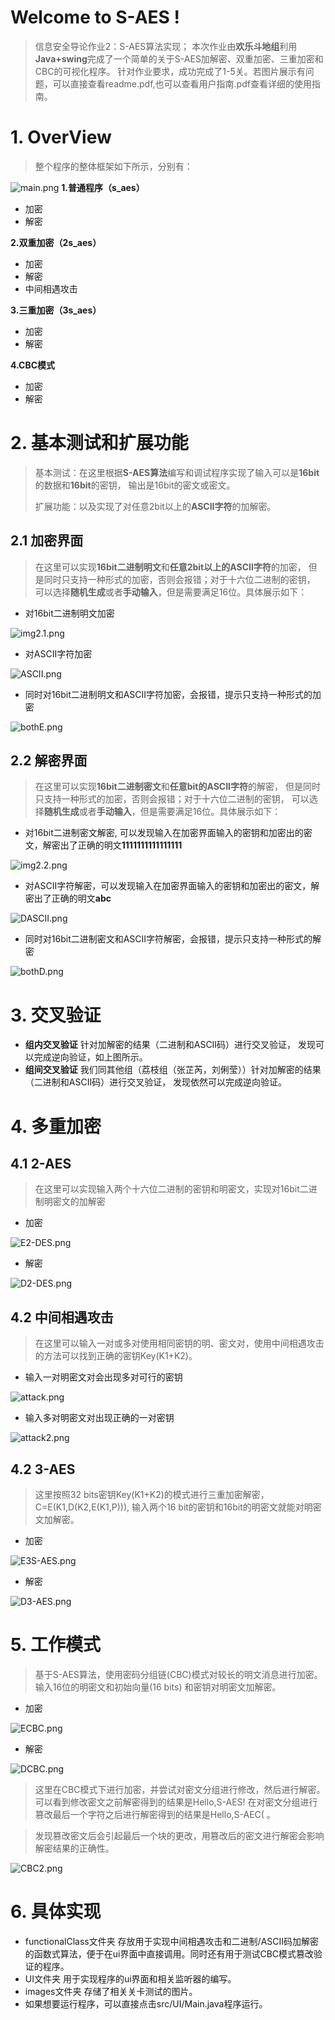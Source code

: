 # Welcome to S-AES !

>信息安全导论作业2：S-AES算法实现；
本次作业由**欢乐斗地组**利用**Java+swing**完成了一个简单的关于S-AES加解密、双重加密、三重加密和CBC的可视化程序。
针对作业要求，成功完成了1-5关。若图片展示有问题，可以直接查看readme.pdf,也可以查看用户指南.pdf查看详细的使用指南。


# 1. OverView
 
> 整个程序的整体框架如下所示，分别有：

 ![main.png](images%2Fmain.png)
**1.普通程序（s_aes）**
- 加密
- 解密

**2.双重加密（2s_aes）**
- 加密
- 解密
- 中间相遇攻击

**3.三重加密（3s_aes）**
- 加密
- 解密

**4.CBC模式**
- 加密
- 解密


# 2. 基本测试和扩展功能
>基本测试：在这里根据**S-AES算法**编写和调试程序实现了输入可以是**16bit**的数据和**16bit**的密钥，
输出是16bit的密文或密文。
> 
>扩展功能：以及实现了对任意2bit以上的**ASCII字符**的加解密。
## 2.1 加密界面
> 在这里可以实现**16bit二进制明文**和**任意2bit以上的ASCII字符**的加密，
但是同时只支持一种形式的加密，否则会报错；对于十六位二进制的密钥，
可以选择**随机生成**或者**手动输入**，但是需要满足16位。具体展示如下：

- 对16bit二进制明文加密

 ![img2.1.png](images%2Fimg2.1.png) 

- 对ASCII字符加密

![ASCII.png](images%2FASCII.png)

- 同时对16bit二进制明文和ASCII字符加密，会报错，提示只支持一种形式的加密

 ![bothE.png](images%2FbothE.png) 

## 2.2 解密界面
> 在这里可以实现**16bit二进制密文**和**任意bit的ASCII字符**的解密，
但是同时只支持一种形式的加密，否则会报错；对于十六位二进制的密钥，
可以选择**随机生成**或者**手动输入**，但是需要满足16位。具体展示如下：
- 对16bit二进制密文解密, 可以发现输入在加密界面输入的密钥和加密出的密文，解密出了正确的明文**1111111111111111**

 ![img2.2.png](images%2Fimg2.2.png)
- 对ASCII字符解密，可以发现输入在加密界面输入的密钥和加密出的密文，解密出了正确的明文**abc**

 ![DASCII.png](images%2FDASCII.png)
- 同时对16bit二进制密文和ASCII字符解密，会报错，提示只支持一种形式的解密

![bothD.png](images%2FbothD.png)




# 3. 交叉验证
- **组内交叉验证** 针对加解密的结果（二进制和ASCII码）进行交叉验证，
发现可以完成逆向验证，如上图所示。
- **组间交叉验证** 我们同其他组（荔枝组（张芷芮，刘俐莹））针对加解密的结果（二进制和ASCII码）进行交叉验证，
  发现依然可以完成逆向验证。

 
# 4. 多重加密
## 4.1 2-AES
>在这里可以实现输入两个十六位二进制的密钥和明密文，实现对16bit二进制明密文的加解密
- 加密

 ![E2-DES.png](images%2FE2-DES.png)

- 解密

 ![D2-DES.png](images%2FD2-DES.png)

## 4.2 中间相遇攻击
>在这里可以输入一对或多对使用相同密钥的明、密文对，使用中间相遇攻击的方法可以找到正确的密钥Key(K1+K2)。
>
 - 输入一对明密文对会出现多对可行的密钥

![attack.png](images%2Fattack.png)

- 输入多对明密文对出现正确的一对密钥

![attack2.png](images%2Fattack2.png)
## 4.2 3-AES
>这里按照32 bits密钥Key(K1+K2)的模式进行三重加密解密，C=E(K1,D(K2,E(K1,P))),
> 输入两个16 bit的密钥和16bit的明密文就能对明密文加解密。

- 加密

 ![E3S-AES.png](images%2FE3S-AES.png)

- 解密

 ![D3-AES.png](images%2FD3-AES.png)




# 5. 工作模式
>基于S-AES算法，使用密码分组链(CBC)模式对较长的明文消息进行加密。
>输入16位的明密文和初始向量(16 bits) 和密钥对明密文加解密。
- 加密

 ![ECBC.png](images%2FECBC.png)

- 解密

 ![DCBC.png](images%2FDCBC.png)

>这里在CBC模式下进行加密，并尝试对密文分组进行修改，然后进行解密。
可以看到修改密文之前解密得到的结果是Hello,S-AES!
> 在对密文分组进行篡改最后一个字符之后进行解密得到的结果是Hello,S-AEC( 。

>发现篡改密文后会引起最后一个块的更改，用篡改后的密文进行解密会影响解密结果的正确性。
 

![CBC2.png](images%2FCBC2.png)

# 6. 具体实现
- functionalClass文件夹 存放用于实现中间相遇攻击和二进制/ASCII码加解密的函数式算法，便于在ui界面中直接调用。同时还有用于测试CBC模式篡改验证的程序。
- UI文件夹 用于实现程序的ui界面和相关监听器的编写。
- images文件夹 存储了相关关卡测试的图片。
- 如果想要运行程序，可以直接点击src/UI/Main.java程序运行。
